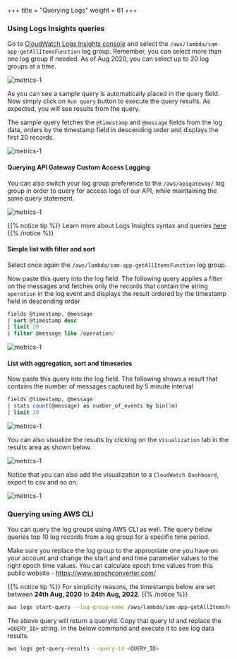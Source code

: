 +++
title = "Querying Logs"
weight = 61
+++

### Using Logs Insights queries

Go to [CloudWatch Logs Insights console](https://console.aws.amazon.com/cloudwatch/home?#logsV2:logs-insights) and select the `/aws/lambda/sam-app-getAllItemsFunction` log group. Remember, you can select more than one log group if needed. As of Aug 2020, you can select up to 20 log groups at a time.

![metrics-1](/images/query_logs_1.png)

As you can see a sample query is automatically placed in the query field. Now simply click on `Run query` button to execute the query results. As expected, you will see results from the query.

The sample query fetches the `@timestamp` and `@message` fields from the log data, orders by the timestamp field in descending order and displays the first 20 records.

![metrics-1](/images/query_logs_2.png)

#### Querying API Gateway Custom Access Logging

You can also switch your log group preference to the `/aws/apigateway/` log group in order to query for access logs of our API, while maintaining the same query statement.

![metrics-1](/images/query_logs_api.png)

{{% notice tip %}}
Learn more about Logs Insights syntax and queries [here](https://docs.aws.amazon.com/AmazonCloudWatch/latest/logs/CWL_QuerySyntax.html)
{{% /notice %}}


#### Simple list with filter and sort 

Select once again the `/aws/lambda/sam-app-getAllItemsFunction` log group.

Now paste this query into the log field. The following query applies a filter on the messages and fetches only the records that contain the string `operation` in the log event and displays the result ordered by the timestamp field in descending order

```sql
fields @timestamp, @message
| sort @timestamp desc
| limit 20
| filter @message like /operation/
```

![metrics-1](/images/query_logs_3.png)

#### List with aggregation, sort and timeseries

Now paste this query into the log field. The following shows a result that contains the number of messages captured by 5 minute interval

```sql
fields @timestamp, @message
| stats count(@message) as number_of_events by bin(5m)
| limit 20
```

![metrics-1](/images/query_logs_4.png)

You can also visualize the results by clicking on the `Visualization` tab in the results area as shown below.

![metrics-1](/images/query_logs_5.png)

Notice that you can also add the visualization to a `CloudWatch Dashboard`, export to csv and so on.

![metrics-1](/images/query_logs_6.png)

### Querying using AWS CLI

You can query the log groups using AWS CLI as well. The query below queries top 10 log records from a log group for a specific time period.

Make sure you replace the log group to the appropriate one you have on your account and change the start and end time parameter values to the right epoch time values. You can calculate epoch time values from this public website - https://www.epochconverter.com/

{{% notice tip %}}
For simplicity reasons, the timestamps below are set between **24th Aug, 2020** to **24th Aug, 2022**.
{{% /notice %}}

```sh
aws logs start-query --log-group-name /aws/lambda/sam-app-getAllItemsFunction-'<STACK_ID>' --start-time '1598288209' --end-time '1661364126' --query-string 'fields @message | limit 10'
```

The above query will return a queryId. Copy that query Id and replace the `<QUERY_ID>` string. in the below command and execute it to see log data results.

```sh
aws logs get-query-results --query-id <QUERY_ID>
```
